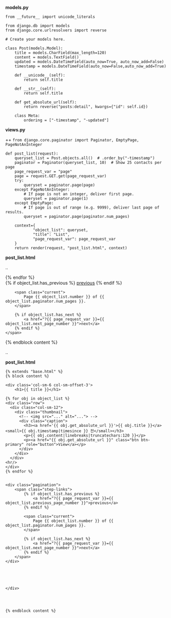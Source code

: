 **models.py**

    from __future__ import unicode_literals

    from django.db import models
    from django.core.urlresolvers import reverse

    # Create your models here.

    class Post(models.Model):
        title = models.CharField(max_length=120)
        content = models.TextField()
        updated = models.DateTimeField(auto_now=True, auto_now_add=False)
        timestamp = models.DateTimeField(auto_now=False,auto_now_add=True)

        def __unicode__(self):
            return self.title

        def __str__(self):
            return self.title

        def get_absolute_url(self):
            return reverse("posts:detail", kwargs={"id": self.id})

        class Meta:
            ordering = ["-timestamp", "-updated"]


**views.py**

++ ``from django.core.paginator import Paginator, EmptyPage, PageNotAnInteger``

    def post_list(request):
        queryset_list = Post.objects.all()  # .order_by("-timestamp")
        paginator = Paginator(queryset_list, 10)  # Show 25 contacts per page
        page_request_var = "page"
        page = request.GET.get(page_request_var)
        try:
            queryset = paginator.page(page)
        except PageNotAnInteger:
            # If page is not an integer, deliver first page.
            queryset = paginator.page(1)
        except EmptyPage:
            # If page is out of range (e.g. 9999), deliver last page of results.
            queryset = paginator.page(paginator.num_pages)

        context={
                "object_list": queryset,
                "title": "List",
                "page_request_var": page_request_var
        }
        return render(request, "post_list.html", context)


**post_list.html**

..

</div>
{% endfor %}


<div class="pagination">
    <span class="step-links">
        {% if object_list.has_previous %}
            <a href="?{{ page_request_var }}={{ object_list.previous_page_number }}">previous</a>
        {% endif %}

        <span class="current">
            Page {{ object_list.number }} of {{ object_list.paginator.num_pages }}.
        </span>

        {% if object_list.has_next %}
            <a href="?{{ page_request_var }}={{ object_list.next_page_number }}">next</a>
        {% endif %}
    </span>
</div>




</div>

{% endblock content %}

..

**post_list.html**

    {% extends "base.html" %}
    {% block content %}

    <div class='col-sm-6 col-sm-offset-3'>
        <h1>{{ title }}</h1>

    {% for obj in object_list %}
    <div class="row">
      <div class="col-sm-12">
        <div class="thumbnail">
          <!-- <img src="..." alt="..."> -->
          <div class="caption">
            <h3><a href='{{ obj.get_absolute_url }}'>{{ obj.title }}</a> <small>{{ obj.timestamp|timesince }} 전</small></h3>
            <p>{{ obj.content|linebreaks|truncatechars:120 }}</p>
            <p><a href="{{ obj.get_absolute_url }}" class="btn btn-primary" role="button">View</a></p>
          </div>
        </div>
      </div>
    <hr/>
    </div>
    {% endfor %}


    <div class="pagination">
        <span class="step-links">
            {% if object_list.has_previous %}
                <a href="?{{ page_request_var }}={{ object_list.previous_page_number }}">previous</a>
            {% endif %}

            <span class="current">
                Page {{ object_list.number }} of {{ object_list.paginator.num_pages }}.
            </span>

            {% if object_list.has_next %}
                <a href="?{{ page_request_var }}={{ object_list.next_page_number }}">next</a>
            {% endif %}
        </span>
    </div>





    </div>




    {% endblock content %}